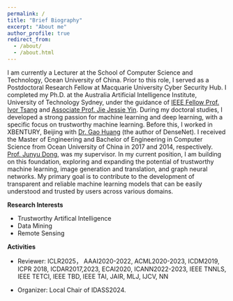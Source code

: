 ```yaml
---
permalink: /
title: "Brief Biography"
excerpt: "About me"
author_profile: true
redirect_from: 
  - /about/
  - /about.html
---
```



I am currently a Lecturer at the School of Computer Science and Technology, Ocean University of China. Prior to this role, I served as a Postdoctoral Research Fellow at Macquarie University Cyber Security Hub. I completed my Ph.D. at the Australia Artificial Intelligence Institute, University of Technology Sydney, under the guidance of <a href="https://www.uts.edu.au/staff/ivor.tsang" target="_blank">IEEE Fellow Prof. Ivor Tsang</a> and <a href="https://sites.google.com/site/csyinjie/" target="_blank">Associate Prof. Jie Jessie Yin</a>. During my doctoral studies, I developed a strong passion for machine learning and deep learning, with a specific focus on trustworthy machine learning. Before this, I worked in XBENTURY, Beijing with <a href="http://www.gaohuang.net/" target="_blank">Dr. Gao Huang</a> (the author of DenseNet). I received the Master of Engineering and Bachelor of Engineering in Computer Science from Ocean University of China in 2017 and 2014, respectively. <a href="https://it.ouc.edu.cn/djy_en/list.htm" target="_blank">Prof. Junyu Dong</a>, was my supervisor. In my current position, I am building on this foundation, exploring and expanding the potential of trustworthy machine learning, image generation and translation, and graph neural networks. My primary goal is to contribute to the development of transparent and reliable machine learning models that can be easily understood and trusted by users across various domains. 



**Research Interests**

+ Trustworthy Artifical Intelligence
+ Data Mining
+ Remote Sensing 


<!-- **Selected Awards**

+ Outstanding Graduate of Shandong Province 2017
+ 3rd Prize of “Huawei Cup” Intelligent Design Competition for Chinese University students 2015
+ Outstanding Graduate of Shandong Province 2014
+ Excellent Student of Shandong Province 2014
+ National Endeavor Fellowship (Three times) 2011-2013
+ 3rd Prize of 13th “Challenge Cup” College Student Curricular Academic Science and Technology Works Competition of Ocean University of China 2013
+ 3rd Prize of 3rd “Lucent Cup” Technology and Practice Competition 2013
+ 1st Prize in Shandong Province of China Undergraduate Mathematical Contest in Modeling 2012
+ 3rd Prize of “Huawei Cup” Programming Competition of Ocean University of China 2012
+ 3rd Prize in Shandong Province of “Lanqiao Cup” National Software Professionals Design and Entrepreneurship Competition 2012 -->


**Activities**

+ Reviewer: ICLR2025， AAAI2020-2022, ACML2020-2023, ICDM2019, ICPR 2018, ICDAR2017,2023, ECAI2020, ICANN2022-2023, IEEE TNNLS, IEEE TETCI, IEEE TBD, IEEE TAI, JAIR, MLJ, IJCV, NN
<!-- + Volunteer: Intelligent Data Analysis Seminar (IDAS 2014), Vision and Learning Seminar (VALSE2014), Chinese Association for Artificial Intelligence Expert Rostrum of Pattern Recognition. Technical Committee on Computer Vision, China Computer Federation going into University. Mid-term examination review of International S&T Cooperation Program of China in Qingdao. -->
+ Organizer: Local Chair of IDASS2024.